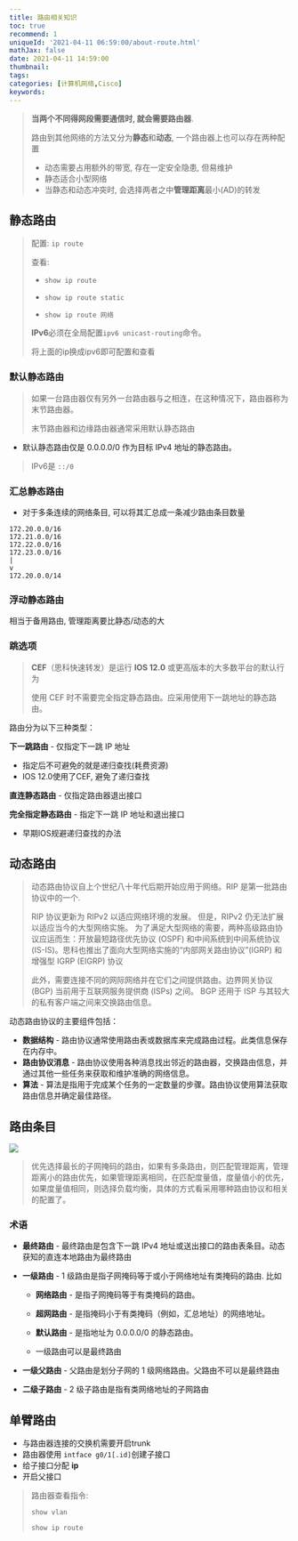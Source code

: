 ```yaml
---
title: 路由相关知识
toc: true
recommend: 1
uniqueId: '2021-04-11 06:59:00/about-route.html'
mathJax: false
date: 2021-04-11 14:59:00
thumbnail:
tags:
categories: [计算机网络,Cisco]
keywords:
---
```

> **当两个不同得网段需要通信时, 就会需要路由器**.
>
> 路由到其他网络的方法又分为**静态**和**动态**, 一个路由器上也可以存在两种配置
>
> - 动态需要占用额外的带宽, 存在一定安全隐患, 但易维护
> - 静态适合小型网络
> - 当静态和动态冲突时, 会选择两者之中**管理距离**最小(AD)的转发

<!-- more -->

## 静态路由

> 配置: `ip route`
>
> 查看: 
>
> - `show ip route`
>
> - `show ip route static`
>
> - `show ip route 网络`
>
> **IPv6**必须在全局配置`ipv6 unicast-routing`命令。
>
> 将上面的ip换成ipv6即可配置和查看

### 默认静态路由

> 如果一台路由器仅有另外一台路由器与之相连，在这种情况下，路由器称为末节路由器。
>
> 末节路由器和边缘路由器通常采用默认静态路由

- 默认静态路由仅是 0.0.0.0/0 作为目标 IPv4 地址的静态路由。

> IPv6是 `::/0`

### 汇总静态路由

- 对于多条连续的网络条目, 可以将其汇总成一条减少路由条目数量

```shell
172.20.0.0/16
172.21.0.0/16
172.22.0.0/16
172.23.0.0/16
|
v
172.20.0.0/14
```

### 浮动静态路由

相当于备用路由, 管理距离要比静态/动态的大

### 跳选项

> **CEF**（思科快速转发）是运行 **IOS 12.0** 或更高版本的大多数平台的默认行为
>
> 使用 CEF 时不需要完全指定静态路由。应采用使用下一跳地址的静态路由。

路由分为以下三种类型：

**下一跳路由** - 仅指定下一跳 IP 地址

- 指定后不可避免的就是递归查找(耗费资源)
- IOS 12.0使用了CEF, 避免了递归查找

**直连静态路由** - 仅指定路由器退出接口

**完全指定静态路由** - 指定下一跳 IP 地址和退出接口

- 早期IOS规避递归查找的办法


## 动态路由

> 动态路由协议自上个世纪八十年代后期开始应用于网络。RIP 是第一批路由协议中的一个.
>
> RIP 协议更新为 RIPv2 以适应网络环境的发展。 但是，RIPv2 仍无法扩展以适应当今的大型网络实施。 为了满足大型网络的需要，两种高级路由协议应运而生：开放最短路径优先协议 (OSPF) 和中间系统到中间系统协议 (IS-IS)。思科也推出了面向大型网络实施的“内部网关路由协议”(IGRP) 和增强型 IGRP (EIGRP) 协议
>
> 此外，需要连接不同的网际网络并在它们之间提供路由。边界网关协议 (BGP) 当前用于互联网服务提供商 (ISPs) 之间。 BGP 还用于 ISP 与其较大的私有客户端之间来交换路由信息。

动态路由协议的主要组件包括：

- **数据结构** - 路由协议通常使用路由表或数据库来完成路由过程。此类信息保存在内存中。
- **路由协议消息** - 路由协议使用各种消息找出邻近的路由器，交换路由信息，并通过其他一些任务来获取和维护准确的网络信息。
- **算法** - 算法是指用于完成某个任务的一定数量的步骤。路由协议使用算法获取路由信息并确定最佳路径。

## 路由条目

![](https://cdn.jsdelivr.net/gh/yangchaohe/yangchaohe.github.io@static/img/article/2021/route-item.png)

> 优先选择最长的子网掩码的路由，如果有多条路由，则匹配管理距离，管理距离小的路由优先，如果管理距离相同，在匹配度量值，度量值小的优先，如果度量值相同，则选择负载均衡，具体的方式看采用哪种路由协议和相关的配置了。

### 术语

- **最终路由** - 最终路由是包含下一跳 IPv4 地址或送出接口的路由表条目。动态获知的直连本地路由为最终路由

- **一级路由** - 1 级路由是指子网掩码等于或小于网络地址有类掩码的路由. 比如

  - **网络路由** - 是指子网掩码等于有类掩码的路由。

  - **超网路由** - 是指掩码小于有类掩码（例如，汇总地址）的网络地址。

  - **默认路由** - 是指地址为 0.0.0.0/0 的静态路由。
  - 一级路由可以是最终路由

- **一级父路由** - 父路由是划分子网的 1 级网络路由。父路由不可以是最终路由
- **二级子路由** - 2 级子路由是指有类网络地址的子网路由

## 单臂路由

- 与路由器连接的交换机需要开启trunk
- 路由器使用 `intface g0/1[.id]`创建子接口
- 给子接口分配 **ip**
- 开启父接口

> 路由器查看指令:
>
> `show vlan`
>
> `show ip route`

